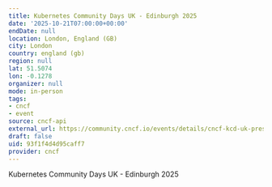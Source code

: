 ```yaml
---
title: Kubernetes Community Days UK - Edinburgh 2025
date: '2025-10-21T07:00:00+00:00'
endDate: null
location: London, England (GB)
city: London
country: england (gb)
region: null
lat: 51.5074
lon: -0.1278
organizer: null
mode: in-person
tags:
- cncf
- event
source: cncf-api
external_url: https://community.cncf.io/events/details/cncf-kcd-uk-presents-kubernetes-community-days-uk-edinburgh-2025/
draft: false
uid: 93f1f4d4d95caff7
provider: cncf
---
```

Kubernetes Community Days UK - Edinburgh 2025
